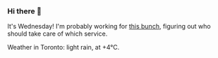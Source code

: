 ### Hi there :wave:

It's Wednesday! I'm probably working for [this bunch](https://github.com/kohofinancial), figuring out who should take care of which service.

Weather in Toronto: light rain, at +4°C.
